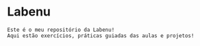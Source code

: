 # Labenu

    Este é o meu repositório da Labenu!
    Aqui estão exercícios, práticas guiadas das aulas e projetos!
    
